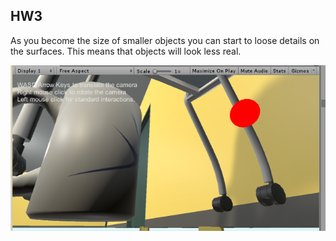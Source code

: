 ## HW3

As you become the size of smaller objects you can start to loose details on the surfaces.  This means that objects will look less real.

![Image](Untitled.png)
